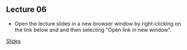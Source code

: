 ## Lecture 06

- Open the lecture slides in a new browser window by right-clicking on the link below and and then selecting "Open link in new window".

[Slides](/assets/lectures/lect06/Lecture_06.html)                              
